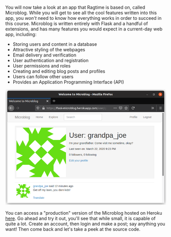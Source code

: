 You will now take a look at an app that Ragtime is based on, called Microblog. While you will get to see all the cool features written into this app, you *won't* need to know how everything works in order to succeed in this course. Microblog is written entirely with Flask and a handful of extensions, and has many features you would expect in a current-day web app, including:

- Storing users and content in a database
- Attractive styling of the webpages
- Email delivery and verification
- User authentication and registration
- User permissions and roles
- Creating and editing blog posts and profiles
- Users can follow other users
- Provides an Application Programming Interface (API)

![microblog](../images/microblog.png)


You can access a "production" version of the Microblog hosted on Heroku <a href="https://flask-microblog.herokuapp.com/" target="_blank">here</a>. Go ahead and try it out, you'll see that while small, it is capable of quite a lot. Create an account, then login and make a post; say anything you want! Then come back and let's take a peek at the source code.